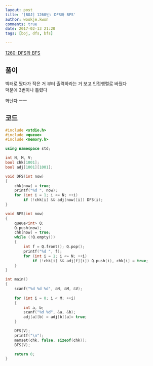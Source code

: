 ```yaml
---
layout: post
title: '[BOJ] 1260번: DFS와 BFS'
author: wookje.kwon
comments: true
date: 2017-02-13 21:20
tags: [boj, dfs, bfs]

---
```


[1260: DFS와 BFS](https://www.acmicpc.net/problem/1260)

## 풀이

벡터로 짰다가 작은 거 부터 출력하라는 거 보고 인접행렬로 바꿨다  
덕분에 3번이나 틀렸다  

화난다 ㅡㅡ  

## 코드

```cpp
#include <stdio.h>
#include <queue>
#include <memory.h>

using namespace std;

int N, M, V;
bool chk[1001];
bool adj[1001][1001];

void DFS(int now)
{
	chk[now] = true;
	printf("%d ", now);
	for (int i = 1; i <= N; ++i)
		if (!chk[i] && adj[now][i]) DFS(i);
}

void BFS(int now)
{
	queue<int> Q;
	Q.push(now);
	chk[now] = true;
	while (!Q.empty())
	{
		int f = Q.front(); Q.pop();
		printf("%d ", f);
		for (int i = 1; i <= N; ++i)
			if (!chk[i] && adj[f][i]) Q.push(i), chk[i] = true;
	}
}

int main()
{
	scanf("%d %d %d", &N, &M, &V);
	
	for (int i = 0; i < M; ++i)
	{
		int a, b;
		scanf("%d %d", &a, &b);
		adj[a][b] = adj[b][a]= true;
	}

	DFS(V);
	printf("\n");
	memset(chk, false, sizeof(chk));
	BFS(V);

	return 0;
}
```